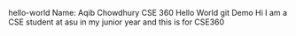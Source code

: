 hello-world
Name: Aqib Chowdhury
CSE 360 Hello World git Demo
Hi I am a CSE student at asu in my junior year and this is for CSE360
